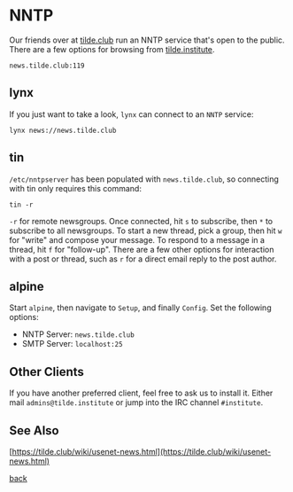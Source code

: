<!--
title: NNTP
description: Newsgroup service information
author: gbmor
-->

# NNTP

Our friends over at [tilde.club](https://tilde.club) run an NNTP service that's
open to the public. There are a few options for browsing from [tilde.institute](https://tilde.institute).

```
news.tilde.club:119
```

## lynx

If you just want to take a look, `lynx` can connect to an `NNTP` service:

```
lynx news://news.tilde.club
```

## tin

`/etc/nntpserver` has been populated with `news.tilde.club`, so connecting with tin
only requires this command:

```
tin -r
```

`-r` for remote newsgroups. Once connected, hit `s` to subscribe, then `*` to subscribe
to all newsgroups. To start a new thread, pick a group, then hit `w` for "write" and
compose your message. To respond to a message in a thread, hit `f` for "follow-up". There
are a few other options for interaction with a post or thread, such as `r` for a direct
email reply to the post author.

## alpine

Start `alpine`, then navigate to `Setup`, and finally `Config`. Set the following options:

* NNTP Server: `news.tilde.club`
* SMTP Server: `localhost:25`

## Other Clients

If you have another preferred client, feel free to ask us to install it. Either mail
`admins@tilde.institute` or jump into the IRC channel `#institute`.

## See Also

[https://tilde.club/wiki/usenet-news.html](https://tilde.club/wiki/usenet-news.html)


[back](/)
